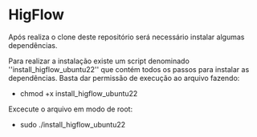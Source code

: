 # HigFlow
Após realiza o clone deste repositório será necessário instalar algumas dependências. 

Para realizar a instalação existe um script denominado ''install_higflow_ubuntu22'' que contém todos os passos para instalar as dependências.
Basta dar permissão de execução ao arquivo fazendo:

* chmod +x install_higflow_ubuntu22

Excecute o arquivo em modo de root:

* sudo ./install_higflow_ubuntu22

